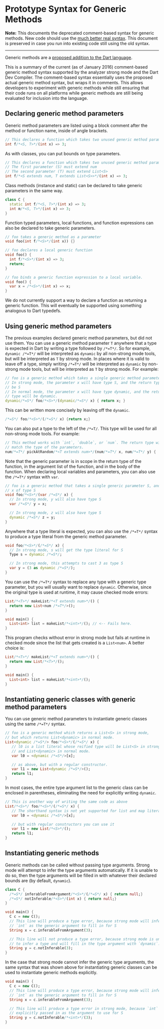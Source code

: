 # Prototype Syntax for Generic Methods

**Note:** This documents the deprecated comment-based syntax for generic
methods. New code should use the [much better real syntax][real]. This document
is preserved in case you run into existing code still using the old syntax.

[real]: GENERIC_METHODS.md

---

Generic methods are a [proposed addition to the Dart language](https://github.com/leafpetersen/dep-generic-methods/blob/master/proposal.md).

This is a summary of the current (as of January 2016) comment-based generic
method syntax supported by the analyzer strong mode and the Dart Dev Compiler.
The comment-based syntax essentially uses the proposed actual generic method
syntax, but wraps it in comments.  This allows developers to experiment with
generic methods while still ensuring that their code runs on all platforms while
generic methods are still being evaluated for inclusion into the language.

## Declaring generic method parameters

Generic method parameters are listed using a block comment after the method or
function name, inside of angle brackets.

```dart
// This declares a function which takes two unused generic method parameters
int f/*<S, T>*/(int x) => 3;
```

As with classes, you can put bounds on type parameters.

```dart
// This declares a function which takes two unused generic method parameters
// The first parameter (S) must extend num
// The second parameter (T) must extend List<S>
int f/*<S extends num, T extends List<S>>*/(int x) => 3;
```

Class methods (instance and static) can be declared to take generic parameters
in the same way.

```dart
class C {
  static int f/*<S, T>*/(int x) => 3;
  int m/*<S, T>*/(int x) => 3;
}
```

Function typed parameters, local functions, and function expressions can also be
declared to take generic parameters.

```dart
// foo takes a generic method as a parameter
void foo(int f/*<S>*/(int x)) {}

// foo declares a local generic function
void foo() {
  int f/*<S>*/(int x) => 3;
  return;
}

// foo binds a generic function expression to a local variable.
void foo() {
  var x = /*<S>*/(int x) => x;
}
```

We do not currently support a way to declare a function as returning a generic
function.  This will eventually be supported using something analogous to Dart
typedefs.

## Using generic method parameters

The previous examples declared generic method parameters, but did not use them.
You can use a generic method parameter `T` anywhere that a type is expected in
Dart by writing a type followed by `/*=T*/`.  So for example, `dynamic /*=T*/`
will be interpreted as `dynamic` by all non-strong mode tools, but will be
interpreted as `T` by strong mode.  In places where it is valid to leave off a
type, simply writing `/*=T*/` will be interpreted as `dynamic` by non-strong
mode tools, but will be interpreted as `T` by strong mode.  For example:

```dart
// foo is a generic method which takes a single generic method parameter S.
// In strong mode, the parameter x will have type S, and the return type will
// be S
// In normal mode, the parameter x will have type dynamic, and the return
// type will be dynamic.
dynamic/*=S*/ foo/*<S>*/(dynamic/*=S*/ x) { return x; }
```

This can be written more concisely by leaving off the `dynamic`.

```dart
/*=S*/ foo/*<S>*/(/*=S*/ x) {return x;}
```

You can also put a type to the left of the `/*=T/`. This type will be used
for all non-strong mode tools. For example:

```dart
// This method works with `int`, `double`, or `num`. The return type will
// match the type of the parameters.
num/*=T*/ pickAtRandom/*<T extends num>*/(num/*=T*/ x, num/*=T*/ y) { ... }
```


Note that the generic parameter is in scope in the return type of the function,
in the argument list of the function, and in the body of the function.  When
declaring local variables and parameters, you can also use the `/*=T*/` syntax with `var`.

```dart
// foo is a generic method that takes a single generic parameter S, and a value
// x of type S
void foo/*<S>*/(var /*=S*/ x) {
  // In strong mode, y will also have type S
  var /*=S*/ y = x;

  // In strong mode, z will also have type S
  dynamic /*=S*/ z = y;
}
```

Anywhere that a type literal is expected, you can also use the `/*=T*/` syntax to
produce a type literal from the generic method parameter.

```dart
void foo/*<S>*/(/*=S*/ x) {
  // In strong mode, s will get the type literal for S
  Type s = dynamic /*=S*/;

  // In strong mode, this attempts to cast 3 as type S
  var y = (3 as dynamic /*=S*/);
}
```

You can use the `/*=T*/` syntax to replace any type with a generic type
parameter, but you will usually want to replace `dynamic`. Otherwise, since the
original type is used at runtime, it may cause checked mode errors:

```dart
List/*<T>*/ makeList/*<T extends num>*/() {
  return new List<num /*=T*/>();
}

void main() {
  List<int> list = makeList/*<int>*/(); // <-- Fails here.
}
```

This program checks without error in strong mode but fails at runtime in checked
mode since the list that gets created is a `List<num>`. A better choice is:

```dart
List/*<T>*/ makeList/*<T extends num>*/() {
  return new List/*<T>*/();
}

void main() {
  List<int> list = makeList/*<int>*/();
}
```

## Instantiating generic classes with generic method parameters

You can use generic method parameters to instantiate generic classes using the
same `/*=T*/` syntax.

```dart
// foo is a generic method which returns a List<S> in strong mode,
// but which returns List<dynamic> in normal mode.
List<dynamic /*=S*/> foo/*<S>*/(/*=S*/ x) {
   // l0 is a list literal whose reified type will be List<S> in strong mode,
   // and List<dynamic> in normal mode.
   var l0 = <dynamic /*=S*/>[x];

   // as above, but with a regular constructor.
   var l1 = new List<dynamic /*=S*/>();
   return l1;
}
```

In most cases, the entire type argument list to the generic class can be
enclosed in parentheses, eliminating the need for explicitly writing `dynamic`.

```dart
// This is another way of writing the same code as above
List/*<S>*/ foo/*<S>*/(/*=S*/ x) {
   // The shorthand syntax is not yet supported for list and map literals
   var l0 = <dynamic /*=S*/>[x];

   // but with regular constructors you can use it
   var l1 = new List/*<S>*/();
   return l1;
}
```

## Instantiating generic methods

Generic methods can be called without passing type arguments.  Strong mode will
attempt to infer the type arguments automatically.  If it is unable to do so,
then the type arguments will be filled in with whatever their declared bounds
are (by default, `dynamic`).

```dart
class C {
  /*=S*/ inferableFromArgument/*<S>*/(/*=S*/ x) { return null;}
  /*=S*/ notInferable/*<S>*/(int x) { return null;}
}

void main() {
  C c = new C();
  // This line will produce a type error, because strong mode will infer
  // `int` as the generic argument to fill in for S
  String x = c.inferableFromArgument(3);

  // This line will not produce a type error, because strong mode is unable
  // to infer a type and will fill in the type argument with `dynamic`.
  String y = c.notInferable(3);
}
```

In the case that strong mode cannot infer the generic type arguments, the same
syntax that was shown above for instantiating generic classes can be used to
instantiate generic methods explicitly.

```dart
void main() {
  C c = new C();
  // This line will produce a type error, because strong mode will infer
  // `int` as the generic argument to fill in for S
  String x = c.inferableFromArgument(3);

  // This line will produce a type error in strong mode, because `int` is
  // explicitly passed in as the argument to use for S
  String y = c.notInferable/*<int>*/(3);
}
```
